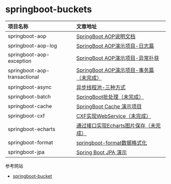 # springboot-buckets

| 项目名称 | 文章地址 |
|:--- |:---   |
|springboot-aop|[SpringBoot AOP说明文档](./springboot-aop)|
|springboot-aop-log|[SpringBoot AOP演示项目-日志篇](./springboot-aop/springboot-aop-log)|
|springboot-aop-exception|[SpringBoot AOP演示项目-异常扑获](./springboot-aop/springboot-aop-exception)|
|springboot-aop-transactional|[SpringBoot AOP演示项目-事务篇（未完成）](./springboot-aop/springboot-aop-transactional)|
|springboot-async|[异步线程池-三种方式](./springboot-async)|
|springboot-batch|[SpringBoot批处理（未完成）](./springboot-batch)|
|springboot-cache|[SpringBoot Cache 演示项目](./springboot-cache)|
|springboot-cxf|[CXF实现WebService（未完成）](./springboot-cxf)|
|springboot-echarts|[通过接口实现Echarts图片保存（未完成）](./springboot-echarts)|
|springboot-format|[springboot-format数据格式化](./springboot-format)|
|springboot-jpa|[Spring Boot JPA 演示](./springboot-jpa)|

参考网站
- [springboot-bucket](https://gitee.com/yidao620/springboot-bucket/tree/master)